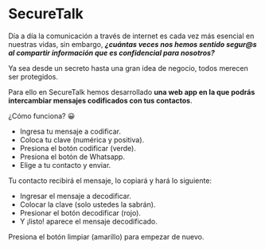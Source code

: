 # SecureTalk
Día a día la comunicación a través de internet es cada vez más esencial en nuestras vidas, sin embargo, ***¿cuántas veces nos hemos sentido segur@s al compartir información que es confidencial para nosotros?***

Ya sea desde un secreto hasta una gran idea de negocio, todos merecen ser protegidos.

Para ello en SecureTalk hemos desarrollado **una web app en la que podrás intercambiar mensajes codificados con tus contactos**.

¿Cómo funciona? :grinning:	


* Ingresa tu mensaje a codificar.
* Coloca tu clave (numérica y positiva).
* Presiona el botón codificar (verde). 
* Presiona el botón de Whatsapp. 
* Elige a tu contacto y enviar.


Tu contacto recibirá el mensaje, lo copiará y hará lo siguiente: 

* Ingresar el mensaje a decodificar.
* Colocar la clave (solo ustedes la sabrán).
* Presionar el botón decodificar (rojo).
* Y ¡listo! aparece el mensaje decodificado.

Presiona el botón limpiar (amarillo) para empezar de nuevo.

